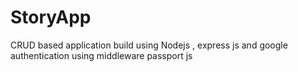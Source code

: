 # StoryApp
CRUD based application build using Nodejs , express js  and google authentication using middleware passport js  

